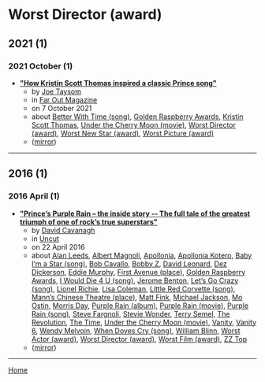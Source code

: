# Worst Director (award)

## 2021 (1)

### 2021 October (1)

 - [**"How Kristin Scott Thomas inspired a classic Prince song"**](https://faroutmagazine.co.uk/how-kristin-scott-thomas-inspired-a-classic-prince-song/)
    - by [Joe Taysom](../../../authors/joe-taysom/index.md)
    - in [Far Out Magazine](../../../publications/far-out-magazine/index.md)
    - on 7 October 2021
    - about [Better With Time (song)](../../../topics/song/better-with-time/index.md), [Golden Raspberry Awards](../../../topics/golden-raspberry-awards/index.md), [Kristin Scott Thomas](../../../topics/kristin-scott-thomas/index.md), [Under the Cherry Moon (movie)](../../../topics/movie/under-the-cherry-moon/index.md), [Worst Director (award)](../../../topics/award/worst-director/index.md), [Worst New Star (award)](../../../topics/award/worst-new-star/index.md), [Worst Picture (award)](../../../topics/award/worst-picture/index.md)
    - ([mirror](https://web.archive.org/web/*/https://faroutmagazine.co.uk/how-kristin-scott-thomas-inspired-a-classic-prince-song/))

----

## 2016 (1)

### 2016 April (1)

 - [**"Prince’s Purple Rain – the inside story -- The full tale of the greatest triumph of one of rock’s true superstars"**](https://www.uncut.co.uk/features/princes-purple-rain-inside-story-73861/)
    - by [David Cavanagh](../../../authors/david-cavanagh/index.md)
    - in [Uncut](../../../publications/uncut/index.md)
    - on 22 April 2016
    - about [Alan Leeds](../../../topics/alan-leeds/index.md), [Albert Magnoli](../../../topics/albert-magnoli/index.md), [Apollonia](../../../topics/apollonia/index.md), [Apollonia Kotero](../../../topics/apollonia-kotero/index.md), [Baby I’m a Star (song)](../../../topics/song/baby-i-m-a-star/index.md), [Bob Cavallo](../../../topics/bob-cavallo/index.md), [Bobby Z](../../../topics/bobby-z/index.md), [David Leonard](../../../topics/david-leonard/index.md), [Dez Dickerson](../../../topics/dez-dickerson/index.md), [Eddie Murphy](../../../topics/eddie-murphy/index.md), [First Avenue (place)](../../../topics/place/first-avenue/index.md), [Golden Raspberry Awards](../../../topics/golden-raspberry-awards/index.md), [I Would Die 4 U (song)](../../../topics/song/i-would-die-4-u/index.md), [Jerome Benton](../../../topics/jerome-benton/index.md), [Let’s Go Crazy (song)](../../../topics/song/let-s-go-crazy/index.md), [Lionel Richie](../../../topics/lionel-richie/index.md), [Lisa Coleman](../../../topics/lisa-coleman/index.md), [Little Red Corvette (song)](../../../topics/song/little-red-corvette/index.md), [Mann’s Chinese Theatre (place)](../../../topics/place/mann-s-chinese-theatre/index.md), [Matt Fink](../../../topics/matt-fink/index.md), [Michael Jackson](../../../topics/michael-jackson/index.md), [Mo Ostin](../../../topics/mo-ostin/index.md), [Morris Day](../../../topics/morris-day/index.md), [Purple Rain (album)](../../../topics/album/purple-rain/index.md), [Purple Rain (movie)](../../../topics/movie/purple-rain/index.md), [Purple Rain (song)](../../../topics/song/purple-rain/index.md), [Steve Fargnoli](../../../topics/steve-fargnoli/index.md), [Stevie Wonder](../../../topics/stevie-wonder/index.md), [Terry Semel](../../../topics/terry-semel/index.md), [The Revolution](../../../topics/the-revolution/index.md), [The Time](../../../topics/the-time/index.md), [Under the Cherry Moon (movie)](../../../topics/movie/under-the-cherry-moon/index.md), [Vanity](../../../topics/vanity/index.md), [Vanity 6](../../../topics/vanity-6/index.md), [Wendy Melvoin](../../../topics/wendy-melvoin/index.md), [When Doves Cry (song)](../../../topics/song/when-doves-cry/index.md), [William Blinn](../../../topics/william-blinn/index.md), [Worst Actor (award)](../../../topics/award/worst-actor/index.md), [Worst Director (award)](../../../topics/award/worst-director/index.md), [Worst Film (award)](../../../topics/award/worst-film/index.md), [ZZ Top](../../../topics/zz-top/index.md)
    - ([mirror](https://web.archive.org/web/*/https://www.uncut.co.uk/features/princes-purple-rain-inside-story-73861/))

----

[Home](../index.md)
